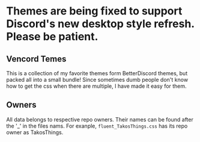 # Themes are being fixed to support Discord's new desktop style refresh. Please be patient.

## Vencord Temes

This is a collection of my favorite themes form BetterDiscord themes, but packed all into a small bundle! Since sometimes dumb people don't know how to get the css when there are multiple, I have made it easy for them.

## Owners

All data belongs to respective repo owners. Their names can be found after the '_' in the files nams. For exanple, ```fluent_TakosThings.css``` has its repo owner as TakosThings.
